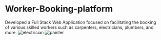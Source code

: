 # Worker-Booking-platform
Developed a Full Stack Web Application focused on facilitating the booking of various skilled workers  such as carpenters, electricians, plumbers, and more.
![electrician](https://github.com/Sanskar019/Worker-Booking-platform/assets/113277960/22e6e331-263f-45b1-946a-73ec7050bcff)
![painter](https://github.com/Sanskar019/Worker-Booking-platform/assets/113277960/1570c1e7-10f4-4e59-8a37-7440a3096585)

